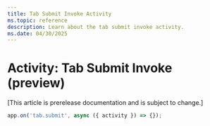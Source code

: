 ```yaml
---
title: Tab Submit Invoke Activity
ms.topic: reference
description: Learn about the tab submit invoke activity.
ms.date: 04/30/2025
---
```


# Activity: Tab Submit Invoke (preview)

[This article is prerelease documentation and is subject to change.]

```typescript
app.on('tab.submit', async ({ activity }) => {});
```